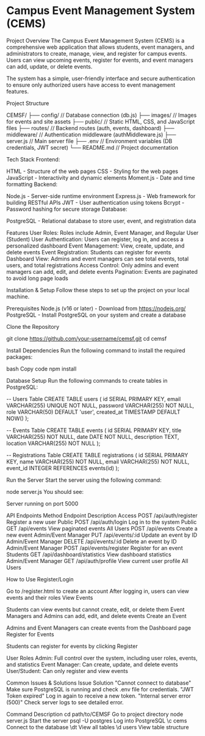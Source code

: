 # Campus Event Management System (CEMS) 

 Project Overview
The Campus Event Management System (CEMS) is a comprehensive web application that allows students, event managers, and administrators to create, manage, view, and register for campus events. Users can view upcoming events, register for events, and event managers can add, update, or delete events.

The system has a simple, user-friendly interface and secure authentication to ensure only authorized users have access to event management features.

Project Structure

CEMSF/
├── config/          // Database connection (db.js)
├── images/          // Images for events and site assets
├── public/          // Static HTML, CSS, and JavaScript files
├── routes/          // Backend routes (auth, events, dashboard)
├── middleware/      // Authentication middleware (authMiddleware.js)
├── server.js        // Main server file
├── .env             // Environment variables (DB credentials, JWT secret)
└── README.md        // Project documentation

Tech Stack
Frontend:

HTML - Structure of the web pages
CSS - Styling for the web pages
JavaScript - Interactivity and dynamic elements
Moment.js - Date and time formatting
Backend:

Node.js - Server-side runtime environment
Express.js - Web framework for building RESTful APIs
JWT - User authentication using tokens
Bcrypt - Password hashing for secure storage
Database:

PostgreSQL - Relational database to store user, event, and registration data

Features
User Roles: Roles include Admin, Event Manager, and Regular User (Student)
User Authentication: Users can register, log in, and access a personalized dashboard
Event Management: View, create, update, and delete events
Event Registration: Students can register for events
Dashboard View: Admins and event managers can see total events, total users, and total registrations
Access Control: Only admins and event managers can add, edit, and delete events
Pagination: Events are paginated to avoid long page loads

 Installation & Setup
Follow these steps to set up the project on your local machine.

 Prerequisites
Node.js (v16 or later) - Download from https://nodejs.org/
PostgreSQL - Install PostgreSQL on your system and create a database

Clone the Repository

git clone https://github.com/your-username/cemsf.git
cd cemsf

Install Dependencies
Run the following command to install the required packages:

bash
Copy code
npm install

 Database Setup
Run the following commands to create tables in PostgreSQL:


-- Users Table
CREATE TABLE users (
  id SERIAL PRIMARY KEY,
  email VARCHAR(255) UNIQUE NOT NULL,
  password VARCHAR(255) NOT NULL,
  role VARCHAR(50) DEFAULT 'user',
  created_at TIMESTAMP DEFAULT NOW()
);

-- Events Table
CREATE TABLE events (
  id SERIAL PRIMARY KEY,
  title VARCHAR(255) NOT NULL,
  date DATE NOT NULL,
  description TEXT,
  location VARCHAR(255) NOT NULL
);

-- Registrations Table
CREATE TABLE registrations (
  id SERIAL PRIMARY KEY,
  name VARCHAR(255) NOT NULL,
  email VARCHAR(255) NOT NULL,
  event_id INTEGER REFERENCES events(id)
);

Run the Server
Start the server using the following command:

node server.js
You should see:

Server running on port 5000

API Endpoints
Method	Endpoint	Description	Access
POST	/api/auth/register	Register a new user	Public
POST	/api/auth/login	Log in to the system	Public
GET	/api/events	View paginated events	All Users
POST	/api/events	Create a new event	Admin/Event Manager
PUT	/api/events/:id	Update an event by ID	Admin/Event Manager
DELETE	/api/events/:id	Delete an event by ID	Admin/Event Manager
POST	/api/events/register	Register for an event	Students
GET	/api/dashboard/statistics	View dashboard statistics	Admin/Event Manager
GET	/api/auth/profile	View current user profile	All Users

 How to Use
Register/Login

Go to /register.html to create an account
After logging in, users can view events and their roles
View Events

Students can view events but cannot create, edit, or delete them
Event Managers and Admins can add, edit, and delete events
Create an Event

Admins and Event Managers can create events from the Dashboard page
Register for Events

Students can register for events by clicking Register

 User Roles
Admin: Full control over the system, including user roles, events, and statistics
Event Manager: Can create, update, and delete events
User/Student: Can only register and view events


Common Issues & Solutions
Issue	Solution
"Cannot connect to database"	Make sure PostgreSQL is running and check .env file for credentials.
"JWT Token expired"	Log in again to receive a new token.
"Internal server error (500)"	Check server logs to see detailed error.


Command	Description
cd path/to/CEMSF	Go to project directory
node server.js	Start the server
psql -U postgres	Log into PostgreSQL
\c cems	Connect to the database
\dt	View all tables
\d users	View table structure
